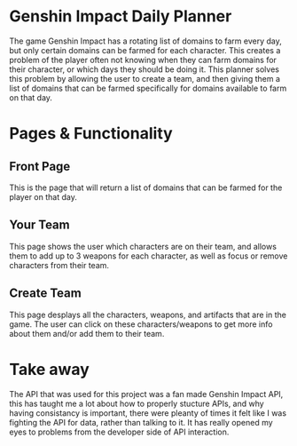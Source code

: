 # Genshin Impact Daily Planner

The game Genshin Impact has a rotating list of domains to farm every day, but only certain domains
can be farmed for each character. This creates a problem of the player often not knowing when they
can farm domains for their character, or which days they should be doing it. This planner solves 
this problem by allowing the user to create a team, and then giving them a list of domains that
can be farmed specifically for domains available to farm on that day.

# Pages & Functionality

## Front Page

This is the page that will return a list of domains that can be farmed for the player on that day.

## Your Team

This page shows the user which characters are on their team, and allows them to add up to 3 weapons
for each character, as well as focus or remove characters from their team.

## Create Team

This page desplays all the characters, weapons, and artifacts that are in the game. The user can click
on these characters/weapons to get more info about them and/or add them to their team.

# Take away

The API that was used for this project was a fan made Genshin Impact API, this has taught me a lot
about how to properly stucture APIs, and why having consistancy is important, there were pleanty of
times it felt like I was fighting the API for data, rather than talking to it. It has really opened 
my eyes to problems from the developer side of API interaction.
